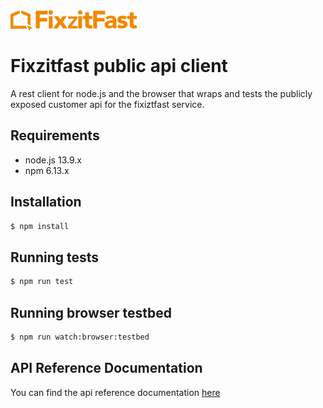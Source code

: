 <img align="center" src="./src/assets/images/site-logo.png" width="40%"/>

# Fixzitfast public api client


A rest client for node.js and the browser that wraps and tests the publicly exposed customer api for the fixiztfast service.

## Requirements
  - node.js 13.9.x
  - npm 6.13.x
  

## Installation
```sh
$ npm install
```

## Running tests
```sh
$ npm run test
```

## Running browser testbed
```sh
$ npm run watch:browser:testbed
```

## API Reference Documentation
You can find the api reference documentation [here](./docs/api-reference.md)
